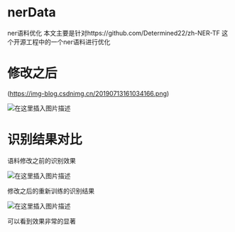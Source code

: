 # nerData
ner语料优化
本文主要是针对https://github.com/Determined22/zh-NER-TF 这个开源工程中的一个ner语料进行优化

# 修改之后
(https://img-blog.csdnimg.cn/20190713161034166.png)

![在这里插入图片描述](https://img-blog.csdnimg.cn/20190713161059260.png)

# 识别结果对比

语料修改之前的识别效果

![在这里插入图片描述](https://img-blog.csdnimg.cn/2019071316162612.png)

修改之后的重新训练的识别结果

![在这里插入图片描述](https://img-blog.csdnimg.cn/20190713161734404.png)

可以看到效果非常的显著


